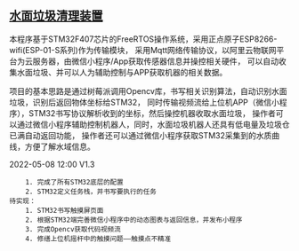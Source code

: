 ## [水面垃圾清理装置](https://github.com/OxfordProfessor/WaterGar-Gather.git)

本程序基于STM32F407芯片的FreeRTOS操作系统，采用正点原子ESP8266-wifi(ESP-01-S系列)作为传输模块，
采用Mqtt网络传输协议，以阿里云物联网平台为云服务器，由微信小程序/App获取传感器信息并操控相关硬件，
可以自动收集水面垃圾、并可以人为辅助控制与APP获取机器的相关数据。


项目的基本思路是通过树莓派调用Opencv库，书写相关识别算法，自动识别水面垃圾，识别后返回物体坐标给STM32，
同时传输视频流给上位机APP（微信小程序），STM32书写协议解析收到的坐标，然后操控机器收取水面垃圾，
操作者可以通过微信小程序辅助控制机器人，同时，水面垃圾机器人还具有低电量及垃圾仓已满自动返回功能，
操作者还可以通过微信小程序获取STM32采集到的水质曲线，方便了解水域信息。

2022-05-08 12:00 V1.3

        1. 完成了所有STM32底层的配置
        2. STM32定义任务栈，并书写要执行的任务
    待实现：
        1. STM32书写触摸屏页面
        2. 根据STM32端完善微信小程序中的动态图表与返回信息，并发布小程序
        3. 完成Opencv获取代码视频流
        4. 修缮上位机摇杆中的触摸问题——触摸点不精准

     
